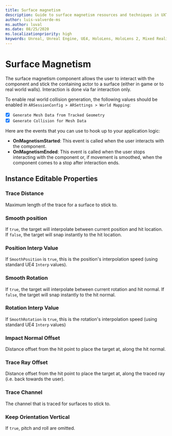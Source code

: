 ```yaml
---
title: Surface magnetism
description: Guide to surface magnetism resources and techniques in UXT.
author: luis-valverde-ms
ms.author: luval
ms.date: 08/25/2020
ms.localizationpriority: high
keywords: Unreal, Unreal Engine, UE4, HoloLens, HoloLens 2, Mixed Reality, development, MRTK, UXT, UX Tools, Manipulator Component, direct manipulation
---
```


# Surface Magnetism

The surface magnetism component allows the user to interact with the component and stick the containing actor to a surface (either in game or to real world walls). Interaction is done via far interaction only.

To enable real world collision generation, the following values should be enabled in `ARSessionConfig > ARSettings > World Mapping`:

- [x] `Generate Mesh Data from Tracked Geometry`
- [x] `Generate Collision for Mesh Data`

Here are the events that you can use to hook up to your application logic:

- **OnMagnetismStarted**: This event is called when the user interacts with the component.
- **OnMagnetismEnded**: This event is called when the user stops interacting with the component or, if movement is smoothed, when the component comes to a stop after interaction ends.

## Instance Editable Properties

### Trace Distance

Maximum length of the trace for a surface to stick to.

### Smooth position

If `true`, the target will interpolate between current position and hit location. If `false`, the target will snap instantly to the hit location.

### Position Interp Value

If `SmoothPosition` is `true`, this is the position's interpolation speed (using standard UE4 `Interp` values).

### Smooth Rotation

If `true`, the target will interpolate between current rotation and hit normal. If `false`, the target will snap instantly to the hit normal.

### Rotation Interp Value

If `SmoothRotation` is `true`, this is the rotation's interpolation speed (using standard UE4 `Interp` values)

### Impact Normal Offset

Distance offset from the hit point to place the target at, along the hit normal.

### Trace Ray Offset

Distance offset from the hit point to place the target at, along the traced ray (i.e. back towards the user).

### Trace Channel

The channel that is traced for surfaces to stick to.

### Keep Orientation Vertical

If `true`, pitch and roll are omitted.
